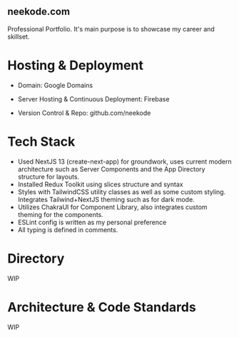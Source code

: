 ## neekode.com

Professional Portfolio. It's main purpose is to showcase my career and skillset.

[//]: # (TODO: This website is also used for my small business.)

# Hosting & Deployment

- Domain: Google Domains
- Server Hosting & Continuous Deployment: Firebase
- Version Control & Repo: github.com/neekode

  [//]: # (TODO: What else?)

# Tech Stack

- Used NextJS 13 (create-next-app) for groundwork, uses current modern architecture such as Server Components and the
  App Directory structure for layouts.
- Installed Redux Toolkit using slices structure and syntax
- Styles with TailwindCSS utility classes as well as some custom styling. Integrates Tailwind+NextJS theming such as for
  dark mode.
- Utilizes ChakraUI for Component Library, also integrates custom theming for the components.
- ESLint config is written as my personal preference
- All typing is defined in comments.

[//]: # (TODO: Any uses for GraphQL? Does Server Components handle that?)

# Directory

WIP

# Architecture & Code Standards

WIP
